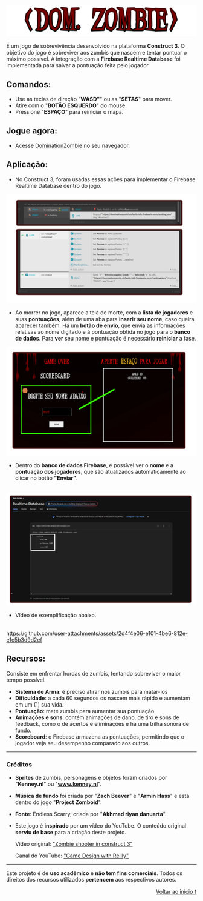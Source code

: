![DOM. ZOMBIE](https://github.com/guilhermetonin/jogofacef-domzombie/blob/1dcb91a740dadfbf953bcd54999fc82b315eca43/github/logogame.png)


É um jogo de sobrevivência desenvolvido na plataforma **Construct 3**. O objetivo do jogo é sobreviver aos zumbis que nascem e tentar pontuar o máximo possível. A integração com a **Firebase Realtime Database** foi implementada para salvar a pontuação feita pelo jogador.

## Comandos: 

- Use as teclas de direção "**WASD"**" ou as "**SETAS**" para mover.
- Atire com o "**BOTÃO ESQUERDO**" do mouse.
- Pressione "**ESPAÇO**" para reiniciar o mapa.

## Jogue agora:

   - Acesse [DominationZombie](https://www.construct.net/en/free-online-games/domzombie-74961/play) no seu navegador.
     
## Aplicação:

   - No Construct 3, foram usadas essas ações para implementar o Firebase Realtime Database dentro do jogo.

![NoConstruct3](https://github.com/guilhermetonin/jogofacef-domzombie/blob/1dcb91a740dadfbf953bcd54999fc82b315eca43/github/print1.png)

   - Ao morrer no jogo, aparece a tela de morte, com a **lista de jogadores** e suas **pontuações**, além de uma aba para **inserir seu nome**, caso queira aparecer também. Há um **botão de envio**, que envia as informações relativas ao nome digitado e à pontuação obtida no jogo para o **banco de dados**. Para **ver** seu nome e pontuação é necessário **reiniciar** a fase.

![NoJogo](https://github.com/guilhermetonin/jogofacef-domzombie/blob/1dcb91a740dadfbf953bcd54999fc82b315eca43/github/print2.png)

   - Dentro do **banco de dados Firebase**, é possível ver o **nome** e a **pontuação dos jogadores**, que são atualizados automaticamente ao clicar no botão **"Enviar"**. <br><br>

![Firebase](https://github.com/guilhermetonin/jogofacef-domzombie/blob/1dcb91a740dadfbf953bcd54999fc82b315eca43/github/print3.png)

   - Vídeo de exemplificação abaixo.<br><br>
     

https://github.com/user-attachments/assets/2d4f4e06-e101-4be6-812e-e1c5b3d9d2ef


## Recursos:

Consiste em enfrentar hordas de zumbis, tentando sobreviver o maior tempo possível.

- **Sistema de Arma**: é preciso atirar nos zumbis para matar-los
- **Dificuldade**: a cada 60 segundos os nascem mais rápido e aumentam em um (1) sua vida.
- **Pontuação**: mate zumbis para aumentar sua pontuação
- **Animações e sons**: contém animações de dano, de tiro e sons de feedback, como o de acertos e eliminações e há uma trilha sonora de fundo.
- **Scoreboard**: o Firebase armazena as pontuações, permitindo que o jogador veja seu desempenho comparado aos outros.


________________________________________________________________________________________________________________________

###  Créditos

- **Sprites** de zumbis, personagens e objetos foram criados por "**Kenney.nl**" ou "**www.kenney.nl**".
- **Música de fundo** foi criada por "**Zach Beever**" e "**Armin Hass**" e está dentro do jogo "**Project Zomboid**".
- **Fonte**: Endless Scarry, criada por "**Akhmad riyan danuarta**".
- Este jogo é **inspirado** por um vídeo do YouTube. O conteúdo original **serviu de base** para a criação deste projeto.

   Vídeo original: ["Zombie shooter in construct 3"](https://youtu.be/P7cQN3OQD4c)

   Canal do YouTube: ["Game Design with Reilly"](https://www.youtube.com/@gamedesignwithreilly)

________________________________________________________________________________________________________________________
Este projeto é de **uso acadêmico** e **não tem fins comerciais**. Todos os direitos dos recursos utilizados **pertencem** aos respectivos autores. 

<p align="right"><a href="#readme-top">Voltar ao início 🠕</a></p>

